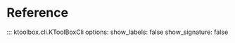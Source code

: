 # Reference

::: ktoolbox.cli.KToolBoxCli
    options:
        show_labels: false
        show_signature: false